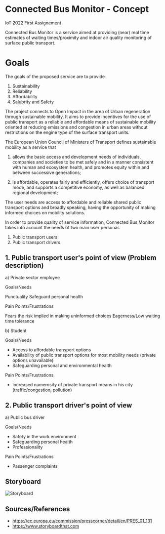 # Connected Bus Monitor - Concept
IoT 2022 First Assignement

Connected Bus Monitor is a service aimed at providing (near) real time estimates of waiting times/proximity
and indoor air quality monitoring of surface public transport.


# Goals

The goals of the proposed service are to provide
 
1. Sustainability
2. Reliability
3. Affordability
4. Salubrity and Safety


The project connects to Open Impact in the area of Urban regeneration through sustainable mobility. It aims to provide incentives for the use of public transport
 as a reliable and affordable means of sustainable mobility oriented at reducing emissions and congestion in urban areas without restrictions on the engine type
 of the surface transport units.

 The European Union Council of Ministers of Transport defines sustainable mobility as a service that
 
1. allows the basic access and development needs of individuals, companies and societies to be met safely and in a manner consistent
  with human and ecosystem health, and promotes equity within and between successive generations;

1. is affordable, operates fairly and efficiently, offers choice of transport mode, and supports a competitive economy, as well as balanced regional development;
 

 
The user needs are access to affordable and reliable shared public transport options and broadly speaking, having the opportunity of making informed choices on mobility solutions.


In order to provide quality of service information, Connected Bus Monitor takes into account the needs of two main user personas
1. Public  transport users
2. Public transport drivers   

## 1. Public transport user's point of view (Problem description)

a) Private sector employee

Goals/Needs  
       
Punctuality
Safeguard personal health

Pain Points/Frustrations

Fears the risk implied in making uninformed choices
Eagerness/Low waiting time tolerance


b) Student

Goals/Needs

- Access to affordable transport options
- Availability of public transport options for most mobility needs (private options unavailable)
- Safeguarding personal and environmental health

Pain Points/Frustrations

- Increased numerosity of private transport means in his city (traffic/congestion, pollution)


## 2. Public transport driver's point of view
a) Public bus driver

Goals/Needs
- Safety in the work environment
- Safeguarding personal health
- Professionality

Pain Points/Frustrations
- Passenger complaints
 

## Storyboard
![Storyboard](/Picture/Storyboard-Complete.png)


## Sources/References
- https://ec.europa.eu/commission/presscorner/detail/en/PRES_01_131
- https://www.storyboardthat.com